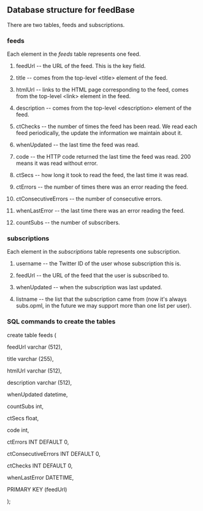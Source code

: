## Database structure for feedBase

There are two tables, feeds and subscriptions.

### feeds

Each element in the <i>feeds</i> table represents one feed. 

1. feedUrl -- the URL of the feed. This is the key field. 

2. title -- comes from the top-level &lt;title> element of the feed. 

3. htmlUrl -- links to the HTML page corresponding to the feed, comes from the top-level &lt;link> element in the feed. 

4. description -- comes from the top-level &lt;description> element of the feed.

11. ctChecks -- the number of times the feed has been read. We read each feed periodically, the update the information we maintain about it. 

5. whenUpdated -- the last time the feed was read.

8. code -- the HTTP code returned the last time the feed was read. 200 means it was read without error. 

7. ctSecs -- how long it took to read the feed, the last time it was read. 

9. ctErrors -- the number of times there was an error reading the feed. 

10. ctConsecutiveErrors -- the number of consecutive errors. 

12. whenLastError -- the last time there was an error reading the feed. 

6. countSubs -- the number of subscribers. 

### subscriptions

Each element in the <i>subscriptions</i> table represents one subscription. 

1. username -- the Twitter ID of the user whose subscription this is. 

4. feedUrl -- the URL of the feed that the user is subscribed to. 

3. whenUpdated -- when the subscription was last updated.

2. listname -- the list that the subscription came from (now it's always subs.opml, in the future we may support more than one list per user).

### SQL commands to create the tables

create table feeds (

feedUrl varchar (512), 

title varchar (255), 

htmlUrl varchar (512), 

description varchar (512), 

whenUpdated datetime, 

countSubs int, 

ctSecs float, 

code int, 

ctErrors INT DEFAULT 0, 

ctConsecutiveErrors INT DEFAULT 0, 

ctChecks INT DEFAULT 0, 

whenLastError DATETIME, 

PRIMARY KEY (feedUrl)

);

